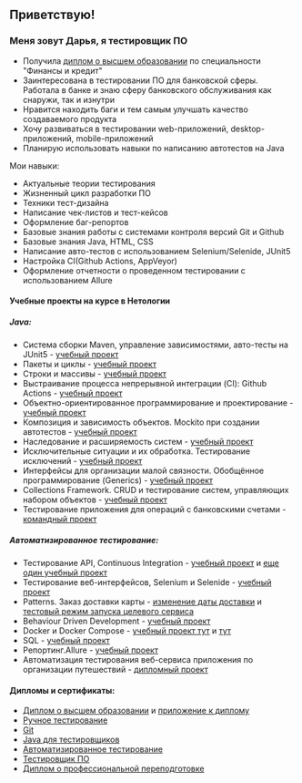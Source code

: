## Приветствую!

### Меня зовут Дарья, я тестировщик ПО

* Получила [диплом о высшем образовании](https://github.com/Darythefirst/Darythefirst/blob/main/Certificates/diploma1.pdf) по специальности "Финансы и кредит"
* Заинтересована в тестировании ПО для банковской сферы. Работала в банке и знаю сферу банковского обслуживания как снаружи, так и изнутри
* Нравится находить баги и тем самым улучшать качество создаваемого продукта
* Хочу развиваться в тестировании web-приложений, desktop-приложений, mobile-приложений
* Планирую использовать навыки по написанию автотестов на Java

Мои навыки:
* Актуальные теории тестирования
* Жизненный цикл разработки ПО
* Техники тест-дизайна
* Написание чек-листов и тест-кейсов
* Оформление баг-репортов
* Базовые знания работы с системами контроля версий Git и Github
* Базовые знания Java, HTML, CSS
* Написание авто-тестов с использованием Selenium/Selenide, JUnit5
* Настройка CI(Github Actions, AppVeyor)
* Оформление отчетности о проведенном тестировании с использованием Allure

#### Учебные проекты на курсе в Нетологии
##### Java:
* Система сборки Maven, управление зависимостями, авто-тесты на JUnit5 - [учебный проект](https://github.com/Darythefirst/JavaHomework4.1)
* Пакеты и циклы - [учебный проект](https://github.com/Darythefirst/JavaHomework5)
* Строки и массивы - [учебный проект](https://github.com/Darythefirst/JavaHomework6)
* Выстраивание процесса непрерывной интеграции (CI): Github Actions - [учебный проект](https://github.com/Darythefirst/JavaHomework7.1)
* Объектно-ориентированное программирование и проектирование - [учебный проект](https://github.com/Darythefirst/JavaHomework9)
* Композиция и зависимость объектов. Mockito при создании автотестов - [учебный проект](https://github.com/Darythefirst/JavaHomework11)
* Наследование и расширяемость систем - [учебный проект](https://github.com/Darythefirst/JavaHomework12)
* Исключительные ситуации и их обработка. Тестирование исключений - [учебный проект](https://github.com/Darythefirst/JavaHomework13)
* Интерфейсы для организации малой связности. Обобщённое программирование (Generics) - [учебный проект](https://github.com/Darythefirst/JavaHomework14)
* Collections Framework. CRUD и тестирование систем, управляющих набором объектов - [учебный проект](https://github.com/Darythefirst/JavaHomework15)
* Тестирование приложения для операций с банковскими счетами - [командный проект](https://github.com/MarinaIurchenko/TeamProject)

##### Автоматизированное тестирование:
* Тестирование API, Continuous Integration - [учебный проект](https://github.com/Darythefirst/Java-aqa2.rest) и [еще один учебный проект](https://github.com/Darythefirst/Java-aqa2.2.postmanEcho)
* Тестирование веб-интерфейсов, Selenium и Selenide - [учебный проект](https://github.com/Darythefirst/Java-aqa.web)
* Patterns. Заказ доставки карты - [изменение даты доставки](https://github.com/Darythefirst/Java-aqa.Patterns.1) и [тестовый режим запуска целевого сервиса](https://github.com/Darythefirst/Java-aqa.Patterns.2)
* Behaviour Driven Development - [учебный проект](https://github.com/Darythefirst/Java-aqa.BDD)
* Docker и Docker Compose - [учебный проект тут](https://github.com/Darythefirst/Java-aqa.Docker) и [тут](https://github.com/Darythefirst/Java-aqa.Docker2)
* SQL - [учебный проект](https://github.com/Darythefirst/Java-aqa.SQL)
* Репортинг.Allure - [учебный проект](https://github.com/Darythefirst/Java-aqa.PatternsAllure)
* Автоматизация тестирования веб-сервиса приложения по организации путешествий - [дипломный проект](https://github.com/Darythefirst/Aqa.Diploma)

#### Дипломы и сертификаты:
* [Диплом о высшем образовании](https://github.com/Darythefirst/Darythefirst/blob/main/Certificates/diploma1.pdf) и [приложение к диплому](https://github.com/Darythefirst/Darythefirst/blob/main/Certificates/application.pdf)
* [Ручное тестирование](https://github.com/Darythefirst/Darythefirst/blob/main/Certificates/manual.pdf)
* [Git](https://github.com/Darythefirst/Darythefirst/blob/main/Certificates/git.pdf)
* [Java для тестировщиков](https://github.com/Darythefirst/Darythefirst/blob/main/Certificates/java.pdf)
* [Автоматизированное тестирование](https://github.com/Darythefirst/Darythefirst/blob/main/Certificates/autotest.pdf)
* [Тестировщик ПО](https://github.com/Darythefirst/Darythefirst/blob/main/Certificates/qa-certificate.pdf)
* [Диплом о профессиональной переподготовке]()
